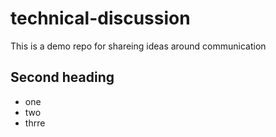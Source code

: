 # technical-discussion
This is a demo repo for shareing ideas around communication

## Second heading

* one
* two
* thrre
